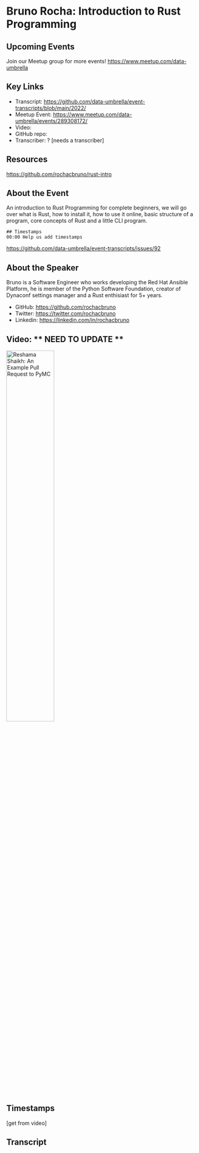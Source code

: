 # Bruno Rocha:  Introduction to Rust Programming

## Upcoming Events
Join our Meetup group for more events!
https://www.meetup.com/data-umbrella

## Key Links
- Transcript: https://github.com/data-umbrella/event-transcripts/blob/main/2022/ 
- Meetup Event: https://www.meetup.com/data-umbrella/events/289308172/
- Video: 
- GitHub repo:  
- Transcriber:  ? [needs a transcriber]

## Resources
https://github.com/rochacbruno/rust-intro

## About the Event
An introduction to Rust Programming for complete beginners, we will go over what is Rust, how to install it, how to use it online, basic structure of a program, core concepts of Rust and a little CLI program.

```
## Timestamps
00:00 Help us add timestamps
```
https://github.com/data-umbrella/event-transcripts/issues/92


## About the Speaker
Bruno is a Software Engineer who works developing the Red Hat Ansible Platform, he is member of the Python Software Foundation, creator of Dynaconf settings manager and a Rust enthisiast for 5+ years.

- GitHub: https://github.com/rochacbruno
- Twitter: https://twitter.com/rochacbruno
- Linkedin: https://linkedin.com/in/rochacbruno

## Video:  ** NEED TO UPDATE **
<a href="http://www.youtube.com/watch?feature=player_embedded&v=NbmdFJsnuuo" target="_blank"><img src="http://img.youtube.com/vi/NbmdFJsnuuo/0.jpg"
alt="Reshama Shaikh: An Example Pull Request to PyMC" width="50%" /></a>

## Timestamps
[get from video]

## Transcript

